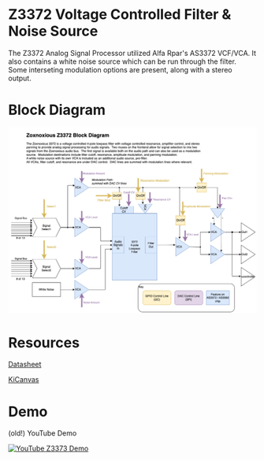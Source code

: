 # Z3372 Voltage Controlled Filter & Noise Source

The Z3372 Analog Signal Processor utilized Alfa Rpar's AS3372 VCF/VCA.  It also contains a white noise source which can be run through the filter.  Some interseting modulation options are present, along with a stereo output.

# Block Diagram

![Z3372 Block Diagram](zoxnoxious_designs-z3372.png)

# Resources

[Datasheet](datasheet_z3372.pdf)

[KiCanvas](https://kicanvas.org/?github=https%3A%2F%2Fgithub.com%2Fbrer-rabbit%2Fzoxnoxious%2Ftree%2Fmain%2Fkicad%2Fz3372)


# Demo

(old!) YouTube Demo

[![YouTube Z3373 Demo](https://img.youtube.com/vi/ua1Tva17EMw/sddefault.jpg)](https://www.youtube.com/watch?v=ua1Tva17EMw)
